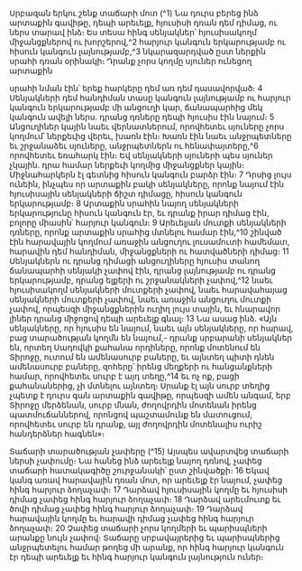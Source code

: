 
Սրբազան երկու շենք տաճարի մոտ
(^1) Նա դուրս բերեց ինձ արտաքին գավիթը, դեպի արեւելք, հյուսիսի դռան դեմ դիմաց, ու ներս տարավ ինձ։ Ես տեսա
հինգ սենյակներ՝ հյուսիսակողմ միջանցքներով ու խորշերով,^2 հարյուր կանգուն երկարությամբ ու հիսուն կանգուն
լայնությամբ,^3 նկարազարդված ըստ ներքին սրահի դռան օրինակի։ Դրանք չորս կողմը սյուներ ունեցող արտաքին


սրահի նման էին՝ երեք հարկերը դեմ առ դեմ դասավորված։ 4 Սենյակների դեմ հանդիման տասը կանգուն լայնությամբ
ու հարյուր կանգուն երկարությամբ մի անցուղի կար, ճանապարհից մեկ կանգուն ավելի ներս. դրանց դռները դեպի
հյուսիս էին նայում։ 5 Անցուղիներ կային նաեւ վերնատներում, որովհետեւ սյուները չորս կողմում՝ ներքեւից վերեւ, խառն
էին։ Խառն էին նաեւ անջրպետները եւ շրջանաձեւ սյուները, անջրպետներն ու հենափայտերը,^6 որովհետեւ եռահարկ էին։
Եվ սենյակների սյուների պես սյուներ չկային. դրա համար ներքեւի կողմից միջանցքներ կային։ Միջնահարկերն էլ
գետնից հիսուն կանգուն բարձր էին։ 7 Դրսից լույս ունեին, ինչպես որ արտաքին բակի սենյակները, որոնք նայում էին
հյուսիսային սենյակների ճիշտ դիմացը, հիսուն կանգուն երկարությամբ։ 8 Արտաքին սրահին նայող սենյակների
երկարությունը հիսուն կանգուն էր, եւ դրանք իրար դիմաց էին, բոլորը միասին՝ հարյուր կանգուն։ 9 Արեւելյան մուտքի
սենյակների դռները, որոնք արտաքին սրահից մտնելու համար էին,^10 շինված էին հարավային կողմում առաջին
անցուղու լուսամուտի համեմատ, հարավին դեմ հանդիման, միջանցքների ու հատվածների դիմաց։ 11 Սենյակներն ու
դրանց դիմացի անցուղիները հյուսիս տանող ճանապարհի սենյակի չափով էին, դրանց լայնությամբ ու դրանց
երկարությամբ, դրանց ելքերի ու շրջանակների չափով,^12 նաեւ հյուսիսակողմ սենյակների մուտքերի չափով, նաեւ
հարավահայաց սենյակների մուտքերի չափով, նաեւ առաջին անցուղու մուտքի չափով, որպեսզի միջանցքներին ուղիղ
լույս տային, եւ հնարավոր լիներ դրանց միջոցով դեպի արեւելք գնալ։ 13 Նա ասաց ինձ. «Այն սենյակները, որ հյուսիս են
նայում, նաեւ այն սենյակները, որ հարավ, բաց տարածության կողմն են նայում,- դրանք սրբարանի սենյակներ են,
որտեղ Սադովկի քահանա որդիները, որոնք մոտենում են Տիրոջը, ուտում են ամենասուրբ բաները, եւ այնտեղ պիտի
դնեն ամենասուրբ բաները, զոհերը՝ իրենց մեղքերի ու հանցանքների համար, որովհետեւ սուրբ է այդ տեղը,^14 եւ ոչ ոք,
բացի քահանաներից, չի մտնելու այնտեղ։ Սրանք էլ այն սուրբ տեղից չպետք է դուրս գան արտաքին գավիթը, որպեսզի
ամեն անգամ, երբ Տիրոջը մերձենան, սուրբ մնան, ժողովրդին մոտենան իրենց պատմուճաններով, որոնցով
պաշտամունք են մատուցում, որովհետեւ սուրբ են դրանք, այլ ժողովրդին մոտենալիս ուրիշ հանդերձներ հագնեն»։

Տաճարի տարածության չափերը
(^15) Այսպես ավարտվեց տաճարի ներսի չափումը։ Նա հանեց ինձ արեւելք նայող դռնով, չափեց տաճարի
հատակագիծը շուրջանակի՝ ըստ շինվածքի։ 16 Եկավ կանգ առավ հարավային դռան մոտ, որ արեւելք էր նայում, չափեց
հինգ հարյուր ձողաչափ։ 17 Դարձավ հյուսիսային կողմը եւ հյուսիսի դիմաց չափեց հինգ հարյուր ձողաչափ։ 18 Դարձավ
արեւմուտք եւ ծովի դիմաց չափեց հինգ հարյուր ձողաչափ։ 19 Դարձավ հարավային կողմը եւ հարավի դիմաց չափեց հինգ
հարյուր ձողաչափ։ 20 Չափեց տաճարի չորս կողմերի եւ պարիսպների արանքը նույն չափով։ Տաճարը սրբավայրերից եւ
պարիսպներից անջրպետելու համար թողեց մի արանք, որ հինգ հարյուր կանգուն էր դեպի արեւելք եւ հինգ հարյուր
կանգուն լայնություն ուներ։
